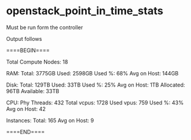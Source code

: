 openstack_point_in_time_stats
=============================

Must be run form the controller

Output follows


====BEGIN====

Total Compute Nodes: 18

RAM:
  Total:       3775GB
  Used:        2598GB
  Used %:      68%
  Avg on Host: 144GB

Disk:
  Total:       129TB 
  Used:        33TB
  Used %:      25%
  Avg on Host: 1TB
  Allocated:   96TB
  Available:   33TB

CPU:
  Phy Threads: 432
  Total vcpus: 1728
  Used vpus:   759
  Used %:      43%
  Avg on Host: 42

Instances:
  Total:       165
  Avg on Host: 9

====END====
